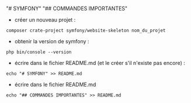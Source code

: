 "# SYMFONY" 
"## COMMANDES IMPORTANTES" 
- créer un nouveau projet :
```
composer crate-project symfony/website-skeleton nom_du_projet
```
- obtenir la version de symfony :
```
php bin/console --version
```
- écrire dans le fichier README.md (et le créer s'il n'existe pas encore) :
```
echo "# SYMFONY" >> README.md
```
- écrire dans le fichier README.md 
```
echo "## COMMANDES IMPORTANTES" >> README.md
```


